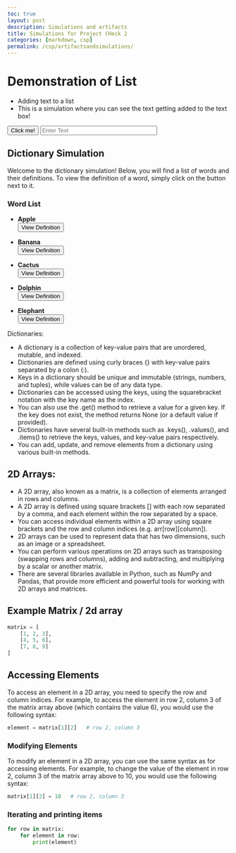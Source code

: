 ```yaml
---
toc: true
layout: post
description: Simulations and artifacts
title: Simulations for Project CHeck 2
categories: [markdown, csp]
permalink: /csp/artifactsandsimulations/
---
```


# Demonstration of List
- Adding text to a list
- This is a simulation where you can see the text getting added to the text box!

<html>
<button onclick="add()" id="my-button" class="primary-button">Click me!</button>
<input type="text" id="mytextbox" name="textbox" class="form-control" placeholder="Enter Text" size="30" maxlength="50" required>
<p id="output"></p>
</html>

<script>
let textList = [];
function add(){
    
    
    let inputElement = document.getElementById("mytextbox");
    let text = inputElement.value;
    textList.push(text);
    let outputElement = document.getElementById("output");
    outputElement.textContent = textList

}
</script>


## Dictionary Simulation

Welcome to the dictionary simulation! Below, you will find a list of words and their definitions. To view the definition of a word, simply click on the button next to it.

### Word List

- **Apple**  
  <button onclick="alert('A round fruit with a red, green, or yellow skin, and a white interior.')">View Definition</button>
  
- **Banana**  
  <button onclick="alert('A long, curved fruit with a yellow skin and a soft, sweet interior.')">View Definition</button>
  
- **Cactus**  
  <button onclick="alert('A plant with spiny stems and leaves that grow in arid regions.')">View Definition</button>
  
- **Dolphin**  
  <button onclick="alert('A marine mammal known for its intelligence, communication skills, and playful behavior.')">View Definition</button>
  
- **Elephant**  
  <button onclick="alert('A large, gray mammal with a long trunk and tusks, found in Africa and Asia.')">View Definition</button>


Dictionaries:

- A dictionary is a collection of key-value pairs that are unordered, mutable, and indexed.
- Dictionaries are defined using curly braces {} with key-value pairs separated by a colon (:).
- Keys in a dictionary should be unique and immutable (strings, numbers, and tuples), while values can be of any data type.
- Dictionaries can be accessed using the keys, using the squarebracket notation with the key name as the index.
- You can also use the .get() method to retrieve a value for a given key. If the key does not exist, the method returns None (or a default value if provided).
- Dictionaries have several built-in methods such as .keys(), .values(), and .items() to retrieve the keys, values, and key-value pairs respectively.
- You can add, update, and remove elements from a dictionary using various built-in methods.
## 2D Arrays:

- A 2D array, also known as a matrix, is a collection of elements arranged in rows and columns.
- A 2D array is defined using square brackets [] with each row separated by a comma, and each element within the row separated by a space.
- You can access individual elements within a 2D array using square brackets and the row and column indices (e.g. arr[row][column]).
- 2D arrays can be used to represent data that has two dimensions, such as an image or a spreadsheet.
- You can perform various operations on 2D arrays such as transposing (swapping rows and columns), adding and subtracting, and multiplying by a scalar or another matrix.
- There are several libraries available in Python, such as NumPy and Pandas, that provide more efficient and powerful tools for working with 2D arrays and matrices.


## Example Matrix / 2d array
```python
matrix = [
    [1, 2, 3],
    [4, 5, 6],
    [7, 8, 9]
]
```
## Accessing Elements
To access an element in a 2D array, you need to specify the row and column indices. For example, to access the element in row 2, column 3 of the matrix array above (which contains the value 6), you would use the following syntax:

```python
element = matrix[1][2]   # row 2, column 3
```

### Modifying Elements
To modify an element in a 2D array, you can use the same syntax as for accessing elements. For example, to change the value of the element in row 2, column 3 of the matrix array above to 10, you would use the following syntax:

```python
matrix[1][2] = 10   # row 2, column 3
```

### Iterating and printing items
```python
for row in matrix:
    for element in row:
        print(element)
```